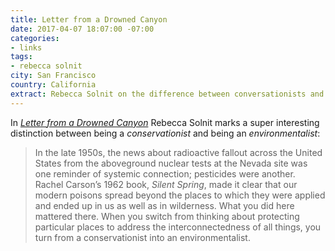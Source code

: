```yaml
---
title: Letter from a Drowned Canyon
date: 2017-04-07 18:07:00 -07:00
categories:
- links
tags:
- rebecca solnit
city: San Francisco
country: California
extract: Rebecca Solnit on the difference between conversationists and environmentalists.
---
```


In *[Letter from a Drowned Canyon](https://story.californiasunday.com/drowned-canyon)* Rebecca Solnit marks a super interesting distinction between being a *conservationist* and being an *environmentalist*:

> In the late 1950s, the news about radioactive fallout across the United States from the aboveground nuclear tests at the Nevada site was one reminder of systemic connection; pesticides were another. Rachel Carson’s 1962 book, *Silent Spring*, made it clear that our modern poisons spread beyond the places to which they were applied and ended up in us as well as in wilderness. What you did here mattered there. When you switch from thinking about protecting particular places to address the interconnectedness of all things, you turn from a conservationist into an environmentalist.